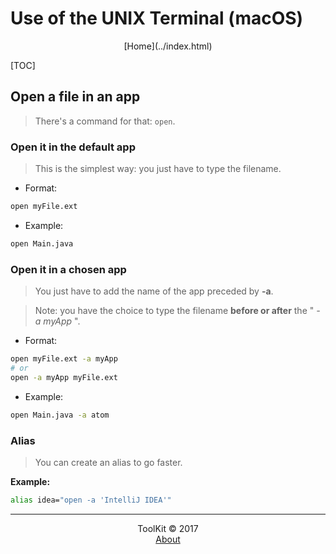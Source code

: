 # Use of the UNIX Terminal (macOS)
<center>[Home](../index.html)</center>

[TOC]

## Open a file in an app
> There's a command for that: ```open```.

### Open it in the default app
> This is the simplest way: you just have to type the filename.

- Format:  

```bash
open myFile.ext
```

- Example:

```bash
open Main.java
```

### Open it in a chosen app
> You just have to add the name of the app preceded by **-a**.  

> Note: you have the choice to type the filename **before or after** the " _-a myApp_ ".

- Format:  

```bash
open myFile.ext -a myApp
# or
open -a myApp myFile.ext
```

- Example:

```bash
open Main.java -a atom
```

### Alias
> You can create an alias to go faster.

**Example:**

```bash
alias idea="open -a 'IntelliJ IDEA'"
```

***

<center>ToolKit © 2017</center><center><a href="http://alexandre-ducobu.esy.es/En">About</a> </center>
